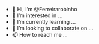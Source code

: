 - 👋 Hi, I’m @Ferreirarobinho
- 👀 I’m interested in ...
- 🌱 I’m currently learning ...
- 💞️ I’m looking to collaborate on ...
- 📫 How to reach me ...

<!---
Ferreirarobinho/Ferreirarobinho is a ✨ special ✨ repository because its `README.md` (this file) appears on your GitHub profile.
You can click the Preview link to take a look at your changes.
--->
